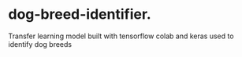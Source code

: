 # dog-breed-identifier.
  Transfer learning model built with tensorflow colab and keras used to identify dog breeds
